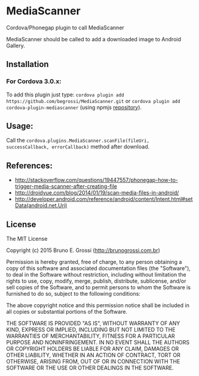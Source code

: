 # MediaScanner
Cordova/Phonegap plugin to call MediaScanner

MediaScanner should be called to add a downloaded image to Android Gallery.

Installation
------------

### For Cordova 3.0.x:

To add this plugin just type: `cordova plugin add https://github.com/begrossi/MediaScanner.git` or
`cordova plugin add cordova-plugin-mediascanner` (using npmjs [repository](https://www.npmjs.com/package/cordova-plugin-mediascanner)).


Usage:
------

Call the `cordova.plugins.MediaScanner.scanFile(fileUri, successCallback, errorCallback)` method after download.


References:
-----------
* http://stackoverflow.com/questions/19447557/phonegap-how-to-trigger-media-scanner-after-creating-file
* http://droidyue.com/blog/2014/01/19/scan-media-files-in-android/
* http://developer.android.com/reference/android/content/Intent.html#setData(android.net.Uri)


License
-------

The MIT License

Copyright (c) 2015 Bruno E. Grossi (http://brunogrossi.com.br)

Permission is hereby granted, free of charge, to any person obtaining a copy of this software and associated documentation files (the "Software"), to deal in the Software without restriction, including without limitation the rights to use, copy, modify, merge, publish, distribute, sublicense, and/or sell copies of the Software, and to permit persons to whom the Software is furnished to do so, subject to the following conditions:

The above copyright notice and this permission notice shall be included in all copies or substantial portions of the Software.

THE SOFTWARE IS PROVIDED "AS IS", WITHOUT WARRANTY OF ANY KIND, EXPRESS OR IMPLIED, INCLUDING BUT NOT LIMITED TO THE WARRANTIES OF MERCHANTABILITY, FITNESS FOR A PARTICULAR PURPOSE AND NONINFRINGEMENT. IN NO EVENT SHALL THE AUTHORS OR COPYRIGHT HOLDERS BE LIABLE FOR ANY CLAIM, DAMAGES OR OTHER LIABILITY, WHETHER IN AN ACTION OF CONTRACT, TORT OR OTHERWISE, ARISING FROM, OUT OF OR IN CONNECTION WITH THE SOFTWARE OR THE USE OR OTHER DEALINGS IN THE SOFTWARE.
